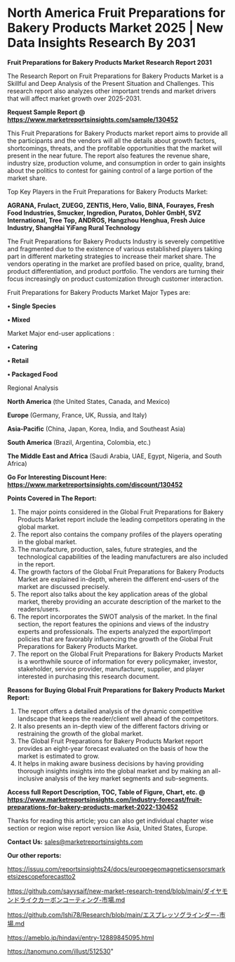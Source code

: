 # North America Fruit Preparations for Bakery Products Market 2025 | New Data Insights Research By 2031

<strong>Fruit Preparations for Bakery Products Market Research Report 2031</strong>

The Research Report on Fruit Preparations for Bakery Products Market is a Skillful and Deep Analysis of the Present Situation and Challenges. This research report also analyzes other important trends and market drivers that will affect market growth over 2025-2031.

<strong>Request Sample Report @ <a href=https://www.marketreportsinsights.com/sample/130452>https://www.marketreportsinsights.com/sample/130452</a></strong>

This Fruit Preparations for Bakery Products market report aims to provide all the participants and the vendors will all the details about growth factors, shortcomings, threats, and the profitable opportunities that the market will present in the near future. The report also features the revenue share, industry size, production volume, and consumption in order to gain insights about the politics to contest for gaining control of a large portion of the market share.

Top Key Players in the Fruit Preparations for Bakery Products Market:

<strong>AGRANA, Frulact, ZUEGG, ZENTIS, Hero, Valio, BINA, Fourayes, Fresh Food Industries, Smucker, Ingredion, Puratos, Dohler GmbH, SVZ International, Tree Top, ANDROS, Hangzhou Henghua, Fresh Juice Industry, ShangHai YiFang Rural Technology</strong>

The Fruit Preparations for Bakery Products Industry is severely competitive and fragmented due to the existence of various established players taking part in different marketing strategies to increase their market share. The vendors operating in the market are profiled based on price, quality, brand, product differentiation, and product portfolio. The vendors are turning their focus increasingly on product customization through customer interaction.

Fruit Preparations for Bakery Products Market Major Types are:

<strong>• Single Species

• Mixed</strong>

Market Major end-user applications :

<strong>• Catering

• Retail

• Packaged Food</strong>

Regional Analysis

</u><strong><b>North America</b></strong> (the United States, Canada, and Mexico)

<strong><b>Europe </b></strong>(Germany, France, UK, Russia, and Italy)

<strong><b>Asia-Pacific</b></strong> (China, Japan, Korea, India, and Southeast Asia)

<strong><b>South America</b></strong> (Brazil, Argentina, Colombia, etc.)

<strong><b>The Middle East and Africa</b></strong> (Saudi Arabia, UAE, Egypt, Nigeria, and South Africa)

<strong>Go For Interesting Discount Here: <a href=https://www.marketreportsinsights.com/discount/130452>https://www.marketreportsinsights.com/discount/130452</a></strong>

<strong>Points Covered in The Report:</strong>
<ol>
  <li>The major points considered in the Global Fruit Preparations for Bakery Products Market report include the leading competitors operating in the global market.</li>
  <li>The report also contains the company profiles of the players operating in the global market.</li>
  <li>The manufacture, production, sales, future strategies, and the technological capabilities of the leading manufacturers are also included in the report.</li>
  <li>The growth factors of the Global Fruit Preparations for Bakery Products Market are explained in-depth, wherein the different end-users of the market are discussed precisely.</li>
  <li>The report also talks about the key application areas of the global market, thereby providing an accurate description of the market to the readers/users.</li>
  <li>The report incorporates the SWOT analysis of the market. In the final section, the report features the opinions and views of the industry experts and professionals. The experts analyzed the export/import policies that are favorably influencing the growth of the Global Fruit Preparations for Bakery Products Market.</li>
  <li>The report on the Global Fruit Preparations for Bakery Products Market is a worthwhile source of information for every policymaker, investor, stakeholder, service provider, manufacturer, supplier, and player interested in purchasing this research document.</li>
</ol>
<strong>Reasons for Buying Global Fruit Preparations for Bakery Products Market Report:</strong>

<ol>
  <li>The report offers a detailed analysis of the dynamic competitive landscape that keeps the reader/client well ahead of the competitors.</li>
  <li>It also presents an in-depth view of the different factors driving or restraining the growth of the global market.</li>
  <li>The Global Fruit Preparations for Bakery Products Market report provides an eight-year forecast evaluated on the basis of how the market is estimated to grow.</li>
  <li>It helps in making aware business decisions by having providing thorough insights insights into the global market and by making an all-inclusive analysis of the key market segments and sub-segments.</li>
</ol>
<strong>Access full Report Description, TOC, Table of Figure, Chart, etc. @ <a href=https://www.marketreportsinsights.com/industry-forecast/fruit-preparations-for-bakery-products-market-2022-130452>https://www.marketreportsinsights.com/industry-forecast/fruit-preparations-for-bakery-products-market-2022-130452</a></strong>


Thanks for reading this article; you can also get individual chapter wise section or region wise report version like Asia, United States, Europe.

<strong>Contact Us:</strong>
sales@marketreportsinsights.com

<strong>Our other reports:</strong>

<a href=https://issuu.com/reportsinsights24/docs/europegeomagneticsensorsmarketsizescopeforecastto2>https://issuu.com/reportsinsights24/docs/europegeomagneticsensorsmarketsizescopeforecastto2</a>

<a href=https://github.com/sayysaif/new-market-research-trend/blob/main/ダイヤモンドライクカーボンコーティング-市場.md>https://github.com/sayysaif/new-market-research-trend/blob/main/ダイヤモンドライクカーボンコーティング-市場.md</a>

<a href=https://github.com/Ishi78/Research/blob/main/エスプレッソグラインダー-市場.md>https://github.com/Ishi78/Research/blob/main/エスプレッソグラインダー-市場.md</a>

<a href=https://ameblo.jp/hindavi/entry-12889845095.html>https://ameblo.jp/hindavi/entry-12889845095.html</a>

<a href=https://tanomuno.com/illust/512530>https://tanomuno.com/illust/512530</a>"
